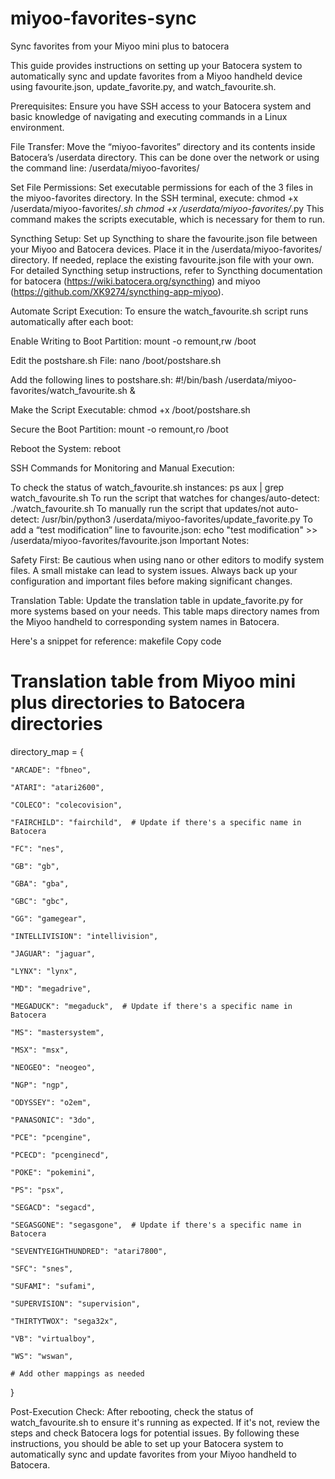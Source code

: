 # miyoo-favorites-sync
Sync favorites from your Miyoo mini plus to batocera

This guide provides instructions on setting up your Batocera system to automatically sync and update favorites from a Miyoo handheld device using favourite.json, update_favorite.py, and watch_favourite.sh.

Prerequisites:
Ensure you have SSH access to your Batocera system and basic knowledge of navigating and executing commands in a Linux environment.

File Transfer:
Move the “miyoo-favorites” directory and its contents inside Batocera’s /userdata directory. This can be done over the network or using the command line:
/userdata/miyoo-favorites/

Set File Permissions:
Set executable permissions for each of the 3 files in the miyoo-favorites directory. In the SSH terminal, execute:
chmod +x /userdata/miyoo-favorites/*.sh
chmod +x /userdata/miyoo-favorites/*.py
This command makes the scripts executable, which is necessary for them to run.

Syncthing Setup:
Set up Syncthing to share the favourite.json file between your Miyoo and Batocera devices. Place it in the /userdata/miyoo-favorites/ directory. If needed, replace the existing favourite.json file with your own. For detailed Syncthing setup instructions, refer to Syncthing documentation for batocera (https://wiki.batocera.org/syncthing) and miyoo (https://github.com/XK9274/syncthing-app-miyoo).

Automate Script Execution:
To ensure the watch_favourite.sh script runs automatically after each boot:

Enable Writing to Boot Partition:
mount -o remount,rw /boot

Edit the postshare.sh File:
nano /boot/postshare.sh

Add the following lines to postshare.sh:
#!/bin/bash
/userdata/miyoo-favorites/watch_favourite.sh &

Make the Script Executable:
chmod +x /boot/postshare.sh

Secure the Boot Partition:
mount -o remount,ro /boot

Reboot the System:
reboot

SSH Commands for Monitoring and Manual Execution:

To check the status of watch_favourite.sh instances: ps aux | grep watch_favourite.sh
To run the script that watches for changes/auto-detect: ./watch_favourite.sh
To manually run the script that updates/not auto-detect: /usr/bin/python3 /userdata/miyoo-favorites/update_favorite.py
To add a “test modification” line to favourite.json: echo "test modification" >> /userdata/miyoo-favorites/favourite.json
Important Notes:

Safety First: Be cautious when using nano or other editors to modify system files. A small mistake can lead to system issues. Always back up your configuration and important files before making significant changes.

Translation Table: Update the translation table in update_favorite.py for more systems based on your needs. This table maps directory names from the Miyoo handheld to corresponding system names in Batocera. 

Here's a snippet for reference:
makefile
Copy code
# Translation table from Miyoo mini plus directories to Batocera directories
directory_map = {

    "ARCADE": "fbneo",
    
    "ATARI": "atari2600",
    
    "COLECO": "colecovision",
    
    "FAIRCHILD": "fairchild",  # Update if there's a specific name in Batocera
    
    "FC": "nes",
    
    "GB": "gb",
    
    "GBA": "gba",
    
    "GBC": "gbc",
    
    "GG": "gamegear",

    "INTELLIVISION": "intellivision",
    
    "JAGUAR": "jaguar",
    
    "LYNX": "lynx",
    
    "MD": "megadrive",
    
    "MEGADUCK": "megaduck",  # Update if there's a specific name in Batocera
    
    "MS": "mastersystem",
    
    "MSX": "msx",
    
    "NEOGEO": "neogeo",
    
    "NGP": "ngp",
    
    "ODYSSEY": "o2em",
    
    "PANASONIC": "3do",
    
    "PCE": "pcengine",
    
    "PCECD": "pcenginecd",
    
    "POKE": "pokemini",
    
    "PS": "psx",
    
    "SEGACD": "segacd",
    
    "SEGASGONE": "segasgone",  # Update if there's a specific name in Batocera
    
    "SEVENTYEIGHTHUNDRED": "atari7800",
    
    "SFC": "snes",
    
    "SUFAMI": "sufami",
    
    "SUPERVISION": "supervision",
    
    "THIRTYTWOX": "sega32x",
    
    "VB": "virtualboy",
    
    "WS": "wswan",
    
    # Add other mappings as needed
}

Post-Execution Check: After rebooting, check the status of watch_favourite.sh to ensure it's running as expected. If it's not, review the steps and check Batocera logs for potential issues.
By following these instructions, you should be able to set up your Batocera system to automatically sync and update favorites from your Miyoo handheld to Batocera. 

